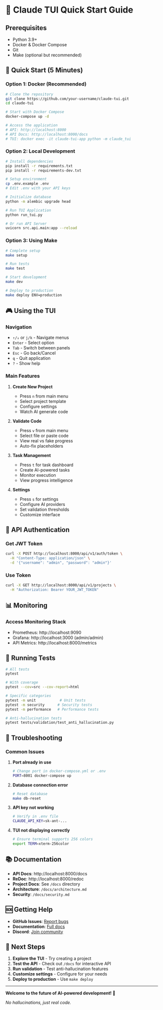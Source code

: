 # 🚀 Claude TUI Quick Start Guide

## Prerequisites

- Python 3.9+
- Docker & Docker Compose
- Git
- Make (optional but recommended)

## 🎯 Quick Start (5 Minutes)

### Option 1: Docker (Recommended)

```bash
# Clone the repository
git clone https://github.com/your-username/claude-tui.git
cd claude-tui

# Start with Docker Compose
docker-compose up -d

# Access the application
# API: http://localhost:8000
# API Docs: http://localhost:8000/docs
# TUI: docker exec -it claude-tui-app python -m claude_tui
```

### Option 2: Local Development

```bash
# Install dependencies
pip install -r requirements.txt
pip install -r requirements-dev.txt

# Setup environment
cp .env.example .env
# Edit .env with your API keys

# Initialize database
python -m alembic upgrade head

# Run TUI Application
python run_tui.py

# Or run API Server
uvicorn src.api.main:app --reload
```

### Option 3: Using Make

```bash
# Complete setup
make setup

# Run tests
make test

# Start development
make dev

# Deploy to production
make deploy ENV=production
```

## 🎮 Using the TUI

### Navigation
- `↑/↓` or `j/k` - Navigate menus
- `Enter` - Select option
- `Tab` - Switch between panels
- `Esc` - Go back/Cancel
- `q` - Quit application
- `?` - Show help

### Main Features

1. **Create New Project**
   - Press `n` from main menu
   - Select project template
   - Configure settings
   - Watch AI generate code

2. **Validate Code**
   - Press `v` from main menu
   - Select file or paste code
   - View real vs fake progress
   - Auto-fix placeholders

3. **Task Management**
   - Press `t` for task dashboard
   - Create AI-powered tasks
   - Monitor execution
   - View progress intelligence

4. **Settings**
   - Press `s` for settings
   - Configure AI providers
   - Set validation thresholds
   - Customize interface

## 🔑 API Authentication

### Get JWT Token
```bash
curl -X POST http://localhost:8000/api/v1/auth/token \
  -H "Content-Type: application/json" \
  -d '{"username": "admin", "password": "admin"}'
```

### Use Token
```bash
curl -X GET http://localhost:8000/api/v1/projects \
  -H "Authorization: Bearer YOUR_JWT_TOKEN"
```

## 📊 Monitoring

### Access Monitoring Stack
- Prometheus: http://localhost:9090
- Grafana: http://localhost:3000 (admin/admin)
- API Metrics: http://localhost:8000/metrics

## 🧪 Running Tests

```bash
# All tests
pytest

# With coverage
pytest --cov=src --cov-report=html

# Specific categories
pytest -m unit           # Unit tests
pytest -m security      # Security tests
pytest -m performance   # Performance tests

# Anti-hallucination tests
pytest tests/validation/test_anti_hallucination.py
```

## 🐛 Troubleshooting

### Common Issues

1. **Port already in use**
   ```bash
   # Change port in docker-compose.yml or .env
   PORT=8001 docker-compose up
   ```

2. **Database connection error**
   ```bash
   # Reset database
   make db-reset
   ```

3. **API key not working**
   ```bash
   # Verify in .env file
   CLAUDE_API_KEY=sk-ant-...
   ```

4. **TUI not displaying correctly**
   ```bash
   # Ensure terminal supports 256 colors
   export TERM=xterm-256color
   ```

## 📚 Documentation

- **API Docs**: http://localhost:8000/docs
- **ReDoc**: http://localhost:8000/redoc
- **Project Docs**: See `/docs` directory
- **Architecture**: `/docs/architecture.md`
- **Security**: `/docs/security.md`

## 🆘 Getting Help

- **GitHub Issues**: [Report bugs](https://github.com/claude-tui/claude-tui/issues)
- **Documentation**: [Full docs](https://docs.claude-tui.ai)
- **Discord**: [Join community](https://discord.gg/claude-tui)

## 🎉 Next Steps

1. **Explore the TUI** - Try creating a project
2. **Test the API** - Check out `/docs` for interactive API
3. **Run validation** - Test anti-hallucination features
4. **Customize settings** - Configure for your needs
5. **Deploy to production** - Use `make deploy`

---

**Welcome to the future of AI-powered development! 🚀**

*No hallucinations, just real code.*
